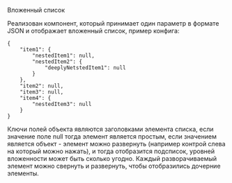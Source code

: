 Вложенный список

Реализован компонент, который принимает один параметр в формате JSON и отображает вложенный список, пример конфига:

    {
        "item1": {
            "nestedItem1": null,
            "nestedItem2": {
                "deeplyNetstedItem1": null
            }
        },
        "item2": null,
        "item3": null,
        "item4": {
            "nestedItem3": null
        }
    }

Ключи полей объекта являются заголовками элемента списка, если значение поле null тогда элемент является простым, если значением является объект - элемент можно развернуть (например контрой слева на который можно нажать), и тогда отобразится подсписок, уровней вложенности может быть сколько угодно. Каждый разворачиваемый элемент можно свернуть и развернуть, чтобы отобразились дочерние элементы.
